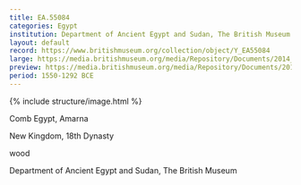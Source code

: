 ```yaml
---
title: EA.55084
categories: Egypt
institution: Department of Ancient Egypt and Sudan, The British Museum
layout: default
record: https://www.britishmuseum.org/collection/object/Y_EA55084
large: https://media.britishmuseum.org/media/Repository/Documents/2014_11/4_19/ce82969f_d82b_4ab6_a3d0_a3d9013dc08b/mid_01188846_001.jpg
preview: https://media.britishmuseum.org/media/Repository/Documents/2014_11/4_19/ce82969f_d82b_4ab6_a3d0_a3d9013dc08b/small_01188846_001.jpg
period: 1550-1292 BCE
---
```

{% include structure/image.html %}


Comb
Egypt, Amarna

New Kingdom, 18th Dynasty

wood

Department of Ancient Egypt and Sudan, The British Museum
